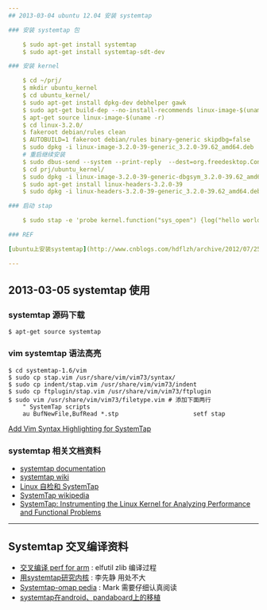 ```yaml
---
## 2013-03-04 ubuntu 12.04 安装 systemtap

### 安装 systemtap 包

    $ sudo apt-get install systemtap
    $ sudo apt-get install systemtap-sdt-dev

### 安装 kernel

    $ cd ~/prj/
    $ mkdir ubuntu_kernel
    $ cd ubuntu_kernel/
    $ sudo apt-get install dpkg-dev debhelper gawk
    $ sudo apt-get build-dep --no-install-recommends linux-image-$(uname -r)
    $ apt-get source linux-image-$(uname -r)
    $ cd linux-3.2.0/
    $ fakeroot debian/rules clean
    $ AUTOBUILD=1 fakeroot debian/rules binary-generic skipdbg=false
    $ sudo dpkg -i linux-image-3.2.0-39-generic_3.2.0-39.62_amd64.deb 
    # 重启继续安装
    $ sudo dbus-send --system --print-reply  --dest=org.freedesktop.ConsoleKit /org/freedesktop/ConsoleKit/Manager  org.freedesktop.ConsoleKit.Manager.Restart
    $ cd prj/ubuntu_kernel/
    $ sudo dpkg -i linux-image-3.2.0-39-generic-dbgsym_3.2.0-39.62_amd64.ddeb
    $ sudo apt-get install linux-headers-3.2.0-39
    $ sudo dpkg -i linux-headers-3.2.0-39-generic_3.2.0-39.62_amd64.deb 

### 启动 stap

    $ sudo stap -e 'probe kernel.function("sys_open") {log("hello world") exit()}' 

### REF

[ubuntu上安装systemtap](http://www.cnblogs.com/hdflzh/archive/2012/07/25/2608910.html)

---
```


## 2013-03-05 systemtap 使用

### systemtap 源码下载

    $ apt-get source systemtap

### vim systemtap 语法高亮

    $ cd systemtap-1.6/vim
    $ sudo cp stap.vim /usr/share/vim/vim73/syntax/
    $ sudo cp indent/stap.vim /usr/share/vim/vim73/indent
    $ sudo cp ftplugin/stap.vim /usr/share/vim/vim73/ftplugin
    $ sudo vim /usr/share/vim/vim73/filetype.vim # 添加下面两行
        " SystemTap scripts
        au BufNewFile,BufRead *.stp                     setf stap

[Add Vim Syntax Highlighting for SystemTap](http://sourceware.org/systemtap/wiki/VIMSyntaxHighlightingForSystemtap)

### systemtap 相关文档资料

* [systemtap documentation](http://sourceware.org/systemtap/documentation.html)
* [systemtap wiki](http://sourceware.org/systemtap/wiki)
* [Linux 自检和 SystemTap](www.ibm.com/developerworks/cn/linux/l-systemtap/)
* [SystemTap wikipedia](http://en.wikipedia.org/wiki/SystemTap)
* [SystemTap: Instrumenting the Linux Kernel for Analyzing Performance and Functional Problems](http://www.redbooks.ibm.com/abstracts/redp4469.html)

---

## Systemtap 交叉编译资料

* [交叉编译 perf for arm](http://freenix.blogcn.com/articles/%E4%BA%A4%E5%8F%89%E7%BC%96%E8%AF%91-perf-for-arm.html) : elfutil zlib 编译过程
* [用systemtap研究内核](http://blog.csdn.net/absurd/article/details/1643003) :  李先静 用处不大
* [Systemtap-omap pedia](http://omappedia.org/wiki/Systemtap) : Mark 需要仔细认真阅读 
* [systemtap在android、pandaboard上的移植](http://blog.csdn.net/lzuzhp06/article/details/7778189)
